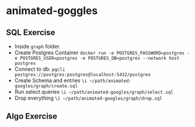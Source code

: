# animated-goggles

## SQL Exercise

- Inside `graph` folder.
- Create Postgres Container ```docker run -e POSTGRES_PASSWORD=postgres -e POSTGRES_USER=postgres -e POSTGRES_DB=postgres --network host postgres```
- Connect to db: ```pgcli postgres://postgres:postgres@localhost:5432/postgres```
- Create Schema and entries ```\i ~/path/animated-googles/graph/create.sql```
- Run select queries ```\i ~/path/animated-googles/graph/select.sql```
- Drop everything ```\i ~/path/animated-googles/graph/drop.sql```

## Algo Exercise
